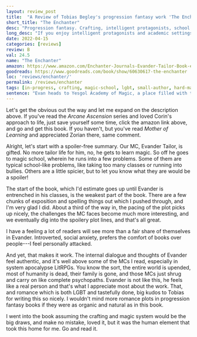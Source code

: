 ```yaml
---
layout: review_post
title:  "A Review of Tobias Begley's progression fantasy work 'The Enchanter'"
short_title: "The Enchanter"
desc: "Progression fantasy. Crafting, intelligent protagonists, school setting, it's right up my alley."
long_desc: "If you enjoy intelligent protagonists and academic settings, you'll love this book. It starts a little slow, but its well worth sticking with."
date: 2022-04-15
categories: [reviews]
review: B
val: 24.5
name: "The Enchanter"
amazon: https://www.amazon.com/Enchanter-Journals-Evander-Tailor-Book-ebook/dp/B09VNDHW49
goodreads: https://www.goodreads.com/book/show/60630617-the-enchanter
loc: 'reviews/enchanter/'
permalink: /reviews/enchanter
tags: [in-progress, crafting, magic-school, lgbt, small-author, hard-magic]
sentence: "Evan heads to Yesgol Academy of Magic, a place filled with the children of the elite, and the occasional extraplanar horror."
---
```


Let's get the obvious out the way and let me expand on the description above. If you've read the *Arcane Ascension* series and loved Corin's approach to life, just save yourself some time, click the amazon link above, and go and get this book. If you haven't, but you've read *Mother of Learning* and appreciated Zorian there, same comment.

Alright, let's start with a spoiler-free summary. Our MC, Evander Tailor, is gifted. No more tailor life for him, no, he gets to learn magic. So off he goes to magic school, wherein he runs into a few problems. Some of them are typical school-like problems, like taking too many classes or running into bullies. Others are a little spicier, but to let you know what they are would be a spoiler!

The start of the book, which I'd estimate goes up until Evander is entrenched in his classes, is the weakest part of the book. There are a few chunks of exposition and spelling things out which I pushed through, and I'm very glad I did. About a third of the way in, the pacing of the plot picks up nicely, the challenges the MC faces become much more interesting, and we eventually dig into the spoilery plot lines, and that's all great. 

I have a feeling a lot of readers will see more than a fair share of themselves in Evander. Introverted, social anxiety, prefers the comfort of books over people---I feel personally attacked. 

And yet, that makes it work. The internal dialogue and thoughts of Evander feel authentic, and it's well above some of the MCs I read, especially in system apocalypse LitRPGs. You know the sort, the entire world is upended, most of humanity is dead, their family is gone, and those MCs just shrug and carry on like complete psychopaths. Evander is not like this, he feels like a real person and that's what I appreciate most about the work. That, and romance which is both LGBT and tastefully done, big kudos to Tobias for writing this so nicely. I wouldn't mind more romance plots in progression fantasy books if they were as organic and natural as in this book.

I went into the book assuming the crafting and magic system would be the big draws, and make no mistake, loved it, but it was the human element that took this home for me. Go and read it.
